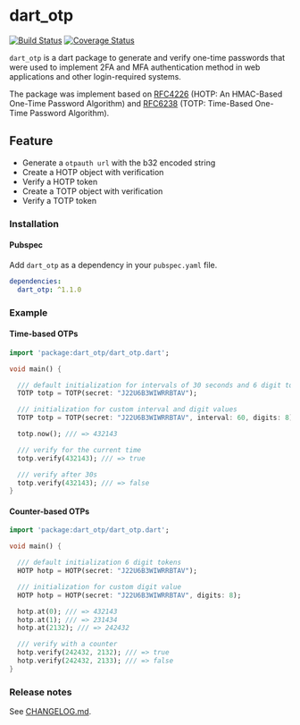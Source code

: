 # dart_otp

[![Build Status](https://travis-ci.org/BrunoMiguens/dart_otp.svg?branch=master)](https://travis-ci.org/BrunoMiguens/dart_otp)
[![Coverage Status](https://coveralls.io/repos/github/BrunoMiguens/dart_otp/badge.svg?branch=master)](https://coveralls.io/github/BrunoMiguens/dart_otp?branch=master)

`dart_otp` is a dart package to generate and verify one-time passwords that were used to implement 2FA and MFA authentication method in web applications and other login-required systems.

The package was implement based on [RFC4226](https://tools.ietf.org/html/rfc4226) (HOTP: An HMAC-Based One-Time Password Algorithm) and [RFC6238](https://tools.ietf.org/html/rfc6238) (TOTP: Time-Based One-Time Password Algorithm).

## Feature

* Generate a `otpauth url` with the b32 encoded string
* Create a HOTP object with verification
* Verify a HOTP token
* Create a TOTP object with verification
* Verify a TOTP token

### Installation

#### Pubspec

Add `dart_otp` as a dependency in your `pubspec.yaml` file.

```yaml
dependencies:
  dart_otp: ^1.1.0
```

### Example

#### Time-based OTPs

```dart
import 'package:dart_otp/dart_otp.dart';

void main() {

  /// default initialization for intervals of 30 seconds and 6 digit tokens
  TOTP totp = TOTP(secret: "J22U6B3WIWRRBTAV");

  /// initialization for custom interval and digit values
  TOTP totp = TOTP(secret: "J22U6B3WIWRRBTAV", interval: 60, digits: 8);

  totp.now(); /// => 432143

  /// verify for the current time
  totp.verify(432143); /// => true

  /// verify after 30s
  totp.verify(432143); /// => false
}
```

#### Counter-based OTPs

```dart
import 'package:dart_otp/dart_otp.dart';

void main() {

  /// default initialization 6 digit tokens
  HOTP hotp = HOTP(secret: "J22U6B3WIWRRBTAV");

  /// initialization for custom digit value
  HOTP hotp = HOTP(secret: "J22U6B3WIWRRBTAV", digits: 8);

  hotp.at(0); /// => 432143
  hotp.at(1); /// => 231434
  hotp.at(2132); /// => 242432

  /// verify with a counter
  hotp.verify(242432, 2132); /// => true
  hotp.verify(242432, 2133); /// => false
}
```

### Release notes

See [CHANGELOG.md](./CHANGELOG.md).
